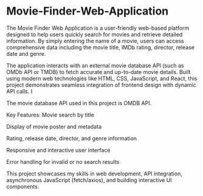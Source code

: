 # Movie-Finder-Web-Application
The Movie Finder Web Application is a user-friendly web-based platform designed to help users quickly search for movies and retrieve detailed information. By simply entering the name of a movie, users can access comprehensive data including the movie title, IMDb rating, director, release date and genre.

The application interacts with an external movie database API (such as OMDb API or TMDB) to fetch accurate and up-to-date movie details. Built using modern web technologies like HTML, CSS, JavaScript, and React, this project demonstrates seamless integration of frontend design with dynamic API calls. I 

The movie database API used in this project is OMDB API.

Key Features:
Movie search by title

Display of movie poster and metadata

Rating, release date, director, and genre information

Responsive and interactive user interface

Error handling for invalid or no search results

This project showcases my skills in web development, API integration, asynchronous JavaScript (fetch/axios), and building interactive UI components.  
